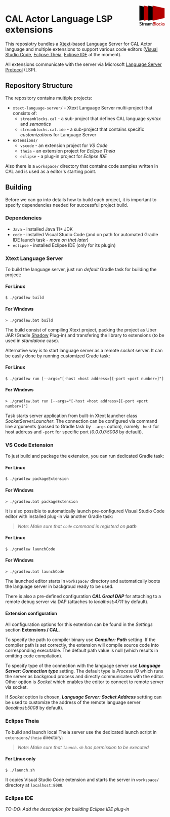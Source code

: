 
<img src="https://github.com/streamblocks/streamblocks-vscode/blob/master/doc/streamblocks-logo.png" align="right"
     alt="StreamBlocks Logo" width="80">
# CAL Actor Language LSP extensions

This reposiotry bundles a [Xtext][1]-based Language Server for CAL Actor language and multiple extensions to support various code editors ([Visual Studio Code][2], [Eclipse Theia][3], [Eclipse IDE][4] at the moment).

All extensions communicate with the server via Microsoft [Language Server Protocol][5] (LSP).

## Repository Structure

The repository contains multiple projects:
- `xtext-language-server/` - Xtext Language Server multi-project that consists of:
    - `streamblocks.cal` - a sub-project that defines CAL language *syntax* and *semantics*
    - `streamblocks.cal.ide` - a sub-project that contains specific *customizations* for Language Server
- `extensions/`
    - `vscode` - an extension project for *VS Code*
    - `theia` - an extension project for *Eclipse Theia*
    - `eclipse` - a plug-in project for *Eclipse IDE*

Also there is a `workspace/` directory that contains code samples written in CAL and is used as a editor's starting point.

## Building

Before we can go into details how to build each project, it is important to specify dependencies needed for successful project build.

### Dependencies
- `Java` - installed Java 11+ JDK
- `code` - installed Visual Studio Code (and on path for automated Gradle IDE launch task - *more on that later*)
- `eclipse` - installed Eclipse IDE (only for its plugin)

### Xtext Language Server

To build the language server, just run *default* Gradle task for building the project:

#### For Linux

```
$ ./gradlew build
```

#### For Windows

```
> ./gradlew.bat build
```

The build consist of compiling Xtext project, packing the project as Uber JAR (Gradle [Shadow][6] Plug-in) and transfering the library to extensions (to be used in *standalone* case).

Alternative way is to start language server as a remote *socket* server. It can be easily done by running customized Grade task:

#### For Linux

```
$ ./gradlew run [--args="[-host «host address»][-port «port number»]"]
```

#### For Windows

```
> ./gradlew.bat run [--args="[-host «host address»][-port «port number»]"]
```

Task starts server application from built-in Xtext launcher class *SocketServerLauncher*. The connection can be configured via command line arguments (passed to Gradle task by `--args` option), namely `-host` for host address and `-port` for specific port (*0.0.0.0:5008* by default).

### VS Code Extension

To just build and package the extension, you can run dedicated Gradle task:

#### For Linux

```
$ ./gradlew packageExtension
```

#### For Windows

```
> ./gradlew.bat packageExtension
```

It is also possible to automatically launch pre-configured Visual Studio Code editor with installed plug-in via another Gradle task:

> *Note: Make sure that `code` command is registerd on **path***

#### For Linux

```
$ ./gradlew launchCode
```

#### For Windows

```
> ./gradlew.bat launchCode
```
 
The launched editor starts in `workspace/` directory and automatically boots the language server in backgroud ready to be used.

There is also a pre-defined configuration ***CAL Graal DAP*** for attaching to a remote debug server via DAP (attaches to *localhost:4711* by default).

#### Extension configuration

All configuration options for this extention can be found in the *Settings* section **Extensions / CAL**.

To specify the path to compiler binary use ***Compiler: Path*** setting. If the compiler path is set correctly, the extension will compile source code into corresponding executable. The default path value is null (which results in omitting code compilation).

To specify type of the connection with the language server use ***Language Server: Connection type*** setting. The default type is *Process IO* which runs the server as backgroud process and directly communicates with the editor. Other option is *Socket* which enables the editor to connect to remote server via socket.

If *Socket* option is chosen, ***Language Server: Socket Address*** settting can be used to customize the address of the remote language server (*localhost:5008* by default).

<!-- To specify type of the connection with the debug server use ***Debug Server: Connection type*** setting. The only option for now is *Socket* which enables the editor to connect to remote server via socket.

#If *Socket* option is chosen, ***Debug Server: Socket Address*** settting can be used to customize the address of the remote debug server (*localhost:4711* by default). -->

### Eclipse Theia

To build and launch local Theia server use the dedicated launch script in `extensions/theia` directory:

> *Note: Make sure that `launch.sh` has permission to be executed*

#### For Linux only

```
$ ./launch.sh
```

It copies Visual Studio Code extension and starts the server in `workspace/` directory at `localhost:8080`.

### Eclipse IDE

*TO-DO: Add the description for building Eclipse IDE plug-in*


[1]: https://www.eclipse.org/Xtext/index.html
[2]: https://code.visualstudio.com/
[3]: https://theia-ide.org/
[4]: https://www.eclipse.org/eclipseide/
[5]: https://microsoft.github.io/language-server-protocol/
[6]: https://imperceptiblethoughts.com/shadow/
